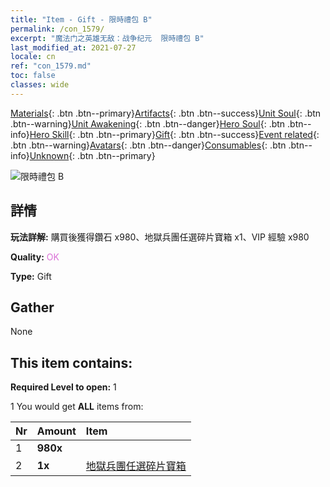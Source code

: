 ```yaml
---
title: "Item - Gift - 限時禮包 B"
permalink: /con_1579/
excerpt: "魔法门之英雄无敌：战争纪元  限時禮包 B"
last_modified_at: 2021-07-27
locale: cn
ref: "con_1579.md"
toc: false
classes: wide
---
```

 [Materials](/ItemsCN/){: .btn .btn--primary}[Artifacts](/ItemsCN/Artifacts/){: .btn .btn--success}[Unit Soul](/ItemsCN/UnitSoul/){: .btn .btn--warning}[Unit Awakening](/ItemsCN/UnitAwakening/){: .btn .btn--danger}[Hero Soul](/ItemsCN/HeroSoul/){: .btn .btn--info}[Hero Skill](/ItemsCN/HeroSkill/){: .btn .btn--primary}[Gift](/ItemsCN/Gift/){: .btn .btn--success}[Event related](/ItemsCN/Events/){: .btn .btn--warning}[Avatars](/ItemsCN/Avatars/){: .btn .btn--danger}[Consumables](/ItemsCN/Consumables/){: .btn .btn--info}[Unknown](/ItemsCN/Unknown/){: .btn .btn--primary}

 ![限時禮包 B](/images/t/i_907195.png)

## 詳情
 **玩法詳解:** 購買後獲得鑽石 x980、地獄兵團任選碎片寶箱 x1、VIP 經驗 x980

 **Quality:** <span style="color: #DA70D6">OK</span>

 **Type:** Gift

## Gather

  None

## This item contains:

 **Required Level to open:** 1

 1 You would get **ALL** items  from:

  | Nr | Amount |     Item    |
  |:---|:-------|:------------|
  | 1 |  **980x** | <i class="fas fa-gem"/> |  | 
  | 2 |  **1x** | [地獄兵團任選碎片寶箱](/cn/Items/con_1583/) |  | 
